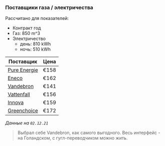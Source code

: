 ### Поставщики газа / электричества

Рассчитано для показателей:
* Контракт год
* Газ: 850 m^3
* Электричество
  * день: 810 kWh
  * ночь: 510 kWh

| Поставщик    	| Цена 	|
|--------------	|------	|
| [Pure Energie](https://pure-energie.nl/) 	| €158 	|
| [Eneco](https://www.eneco.nl/)        	| €162 	|
| [Vandebron](https://vandebron.nl/)    	| €141 	|
| [Vattenfall](https://vandebron.nl/)   	| €156 	|
| [Innova](https://www.innovaenergie.nl/)       	| €159 	|
| [Greenchoice](https://www.greenchoice.nl/) 	| €172 	|

_Данные на `02.12.21`_

> Выбрал себе Vandebron, как самого выгодного. Весь интерфейс - на Голандском, с гугл-переводчиком можно жить. 
